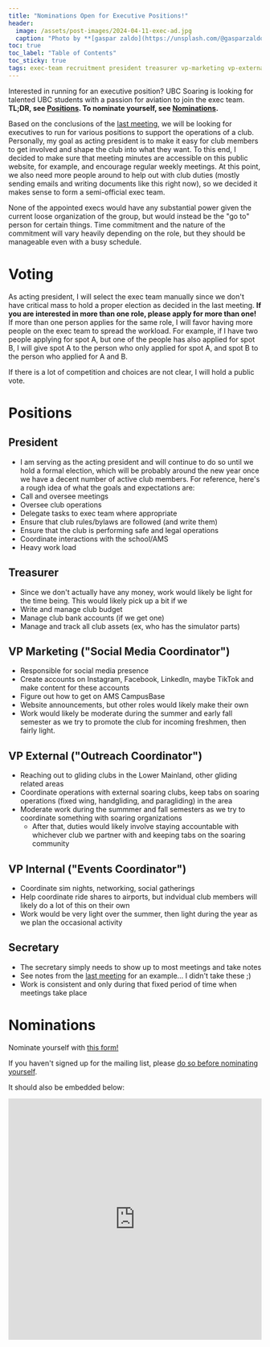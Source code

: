 ```yaml
---
title: "Nominations Open for Executive Positions!"
header:
  image: /assets/post-images/2024-04-11-exec-ad.jpg
  caption: "Photo by **[gaspar zaldo](https://unsplash.com/@gasparzaldo)** on **[Unsplash](https://unsplash.com/photos/white-and-red-airplane-on-brown-field-during-daytime-0iVmGBk-fM8)**"
toc: true
toc_label: "Table of Contents"
toc_sticky: true
tags: exec-team recruitment president treasurer vp-marketing vp-external vp-internal secretary
---
```


Interested in running for an executive position? UBC Soaring is looking for talented UBC students with a passion for aviation to join the exec team. **TL;DR, see [Positions](#positions). To nominate yourself, see [Nominations](#nominations).**

Based on the conclusions of the [last meeting](/minutes/2024/04-10-Weekly-Meeting-minutes), we will be looking for
executives to run for various positions to support the operations of a club. Personally, my goal as acting president is
to make it easy for club members to get involved and shape the club into what they want. To this end, I decided to make
sure that meeting minutes are accessible on this public website, for example, and encourage regular weekly meetings.
At this point, we also need more people around to help out with club duties (mostly sending emails and writing documents
like this right now), so we decided it makes sense to form a semi-official exec team.

None of the appointed execs would have any substantial power given the current loose organization of the group, but
would instead be the "go to" person for certain things. Time commitment and the nature of the commitment will vary
heavily depending on the role, but they should be manageable even with a busy schedule.

# Voting
As acting president, I will select the exec team manually since we don't have critical mass to hold a proper election as
decided in the last meeting. **If you are interested in more than one role, please apply for more than one!** If more
than one person applies for the same role, I will favor having more people on the exec team to spread the workload. For
example, if I have two people applying for spot A, but one of the people has also applied for spot B, I will give spot A
to the person who only applied for spot A, and spot B to the person who applied for A and B.

If there is a lot of competition and choices are not clear, I will hold a public vote.

# Positions
## President
* I am serving as the acting president and will continue to do so until we hold a formal election, which will be
probably around the new year once we have a decent number of active club members. For reference, here's a rough idea of
what the goals and expectations are:
* Call and oversee meetings
* Oversee club operations
* Delegate tasks to exec team where appropriate
* Ensure that club rules/bylaws are followed (and write them)
* Ensure that the club is performing safe and legal operations
* Coordinate interactions with the school/AMS
* Heavy work load

## Treasurer
* Since we don't actually have any money, work would likely be light for the time being. This would likely pick up a bit
if we 
* Write and manage club budget
* Manage club bank accounts (if we get one)
* Manage and track all club assets (ex, who has the simulator parts)

## VP Marketing ("Social Media Coordinator")
* Responsible for social media presence
* Create accounts on Instagram, Facebook, LinkedIn, maybe TikTok and make content for these accounts
* Figure out how to get on AMS CampusBase
* Website announcements, but other roles would likely make their own
* Work would likely be moderate during the summer and early fall semester as we try to promote the club for incoming
freshmen, then fairly light.

## VP External ("Outreach Coordinator")
* Reaching out to gliding clubs in the Lower Mainland, other gliding related areas
* Coordinate operations with external soaring clubs, keep tabs on soaring operations (fixed wing, handgliding, and
paragliding) in the area
* Moderate work during the summmer and fall semesters as we try to coordinate something with soaring organizations
  * After that, duties would likely involve staying accountable with whichever club we partner with and keeping tabs on
  the soaring community

## VP Internal ("Events Coordinator")
* Coordinate sim nights, networking, social gatherings
* Help coordinate ride shares to airports, but indvidual club members will likely do a lot of this on their own
* Work would be very light over the summer, then light during the year as we plan the occasional activity

## Secretary
* The secretary simply needs to show up to most meetings and take notes
* See notes from the [last meeting](/minutes/2024/04-10-Weekly-Meeting-minutes) for an example... I didn't take these ;)
* Work is consistent and only during that fixed period of time when meetings take place

# Nominations

Nominate yourself with [this form!](https://forms.office.com/Pages/ResponsePage.aspx?id=DQSIkWdsW0yxEjajBLZtrQAAAAAAAAAAAAMAAMbKX8FUNFNMN1czMzc2WFE4Mk5HR0hVVlYzRE9MVy4u)

If you haven't signed up for the mailing list, please [do so before nominating yourself](/join).

It should also be embedded below:
<iframe width="640px" height="480px" src="https://forms.office.com/Pages/ResponsePage.aspx?id=DQSIkWdsW0yxEjajBLZtrQAAAAAAAAAAAAMAAMbKX8FUNFNMN1czMzc2WFE4Mk5HR0hVVlYzRE9MVy4u&embed=true" frameborder="0" marginwidth="0" marginheight="0" style="border: none; max-width:100%; max-height:100vh" allowfullscreen webkitallowfullscreen mozallowfullscreen msallowfullscreen> </iframe>



